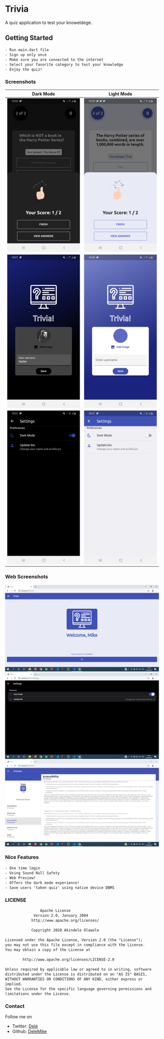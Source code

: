 # Trivia

A quiz application to test your knoweldege.

## Getting Started

    - Run main.dart file
    - Sign up only once
    - Make sure you are connected to the internet
    - Select your favorite category to test your knowledge
    - Enjoy the quiz!

### Screenshots

| Dark Mode | Light Mode |
|-----------|-------------|
| ![Finish mode_dark](f_finish_dark.png)| ![Finish mode_light](f_finish_light.png) |
| ![Finish mode_dark](f_auth_dark.png)| ![Finish mode_light](f_auth_light.png) |
| ![Finish mode_dark](f_settings_dark.png)| ![Finish mode_light](f_settings_light.png) |

### Web Screenshots

![Welcome Screen](f_web_welcome.png)
![Dark Mode - from settings page](f_web_dark.png)
![License page](f_web_license.png)

### Nice Features

    - One time login
    - Using Sound Null Safety
    - Web Preview!
    - Offers the dark mode experience!
    - Save users 'taken quiz' using native device DBMS

### LICENSE

                    Apache License
                 Version 2.0, January 2004
                http://www.apache.org/licenses/

                Copyright 2020 Akindele Olawole

    Licensed under the Apache License, Version 2.0 (the "License");
    you may not use this file except in compliance with the License.
    You may obtain a copy of the License at

            http://www.apache.org/licenses/LICENSE-2.0

    Unless required by applicable law or agreed to in writing, software
    distributed under the License is distributed on an "AS IS" BASIS,
    WITHOUT WARRANTIES OR CONDITIONS OF ANY KIND, either express or implied.
    See the License for the specific language governing permissions and
    limitations under the License.

### Contact

Follow me on

- Twitter: [Delé](https://twitter.com/_Akindele_Mike)
- Github: [DeleMike](https://github.com/DeleMike)
